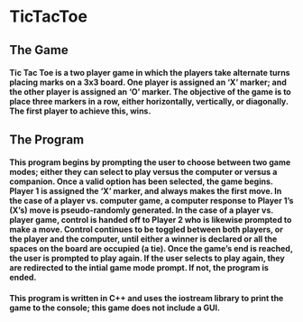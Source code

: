 # TicTacToe

## The Game
#### Tic Tac Toe is a two player game in which the players take alternate turns placing marks on a 3x3 board. One player is assigned an ‘X’ marker; and the other player is assigned an ‘O’ marker. The objective of the game is to place three markers in a row, either horizontally, vertically, or diagonally. The first player to achieve this, wins.

## The Program
#### This program begins by prompting the user to choose between two game modes; either they can select to play versus the computer or versus a companion. Once a valid option has been selected, the game begins. Player 1 is assigned the ‘X’ marker, and always makes the first move. In the case of a player vs. computer game, a computer response to Player 1’s (X’s) move is pseudo-randomly generated. In the case of a player vs. player game, control is handed off to  Player 2 who is likewise prompted to make a move. Control continues to be toggled between both players, or the player and the computer, until either a winner is declared or all the spaces on the board are occupied (a tie). Once the game’s end is reached, the user is prompted to play again. If the user selects to play again, they are redirected to the intial game mode prompt. If not, the program is ended.

#### This program is written in C++ and uses the iostream library to print the game to the console; this game does not include a GUI. 
